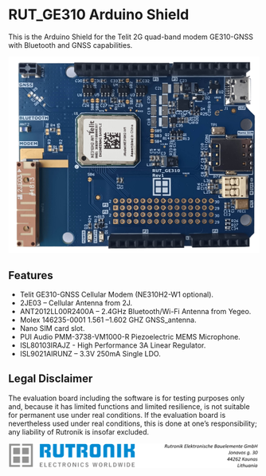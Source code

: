# RUT_GE310 Arduino Shield

This is the Arduino Shield for the Telit 2G quad-band modem GE310-GNSS with Bluetooth and GNSS capabilities.

<img src="images/ge310_proto.jpg" style="zoom:80%;" />

## Features

-   Telit GE310-GNSS Cellular Modem (NE310H2-W1 optional).
-   2JE03 – Cellular Antenna from 2J.
-   ANT2012LL00R2400A – 2.4GHz Bluetooth/Wi-Fi Antenna from Yegeo.
-   Molex 146235-0001 1.561 –1.602 GHZ GNSS_antenna.
-   Nano SIM card slot.
-   PUI Audio PMM-3738-VM1000-R Piezoelectric MEMS Microphone.
-    ISL80103IRAJZ - High Performance  3A Linear Regulator.
-   ISL9021AIRUNZ – 3.3V 250mA Single LDO.

## Legal Disclaimer

The evaluation board including the software is for testing purposes only and, because it has limited functions and limited resilience, is not suitable for permanent use under real conditions. If the evaluation board is nevertheless used under real conditions, this is done at one’s responsibility; any liability of Rutronik is insofar excluded. 

<img src="images/rutronik_origin_kaunas.png" style="zoom:50%;" />



